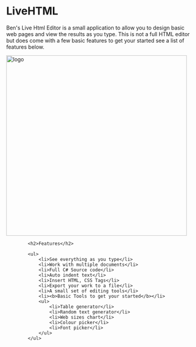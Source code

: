 # LiveHTML
<p>Ben's Live Html Editor is a small application to allow you to design basic web pages and view the results as you type. This is not a full HTML editor but does come with a few basic features to get your started see a list of features below.</p>

<img width="480" alt="logo" src="https://user-images.githubusercontent.com/17520035/153727305-d19523b0-3c54-48e2-8c53-dba4e17f0132.png">

			<h2>Features</h2>

			<ul>
				<li>See everything as you type</li>
				<li>Work with multiple documents</li>
				<li>Full C# Source code</li>
				<li>Auto indent text</li>
				<li>Insert HTML, CSS Tags</li>
				<li>Export your work to a file</li>
				<li>A small set of editing tools</li>
				<li><b>Basic Tools to get your started</b></li>
				<ul>
					<li>Table generator</li>
					<li>Random text generator</li>
					<li>Web sizes chart</li>
					<li>Colour picker</li>
					<li>Font picker</li>
				</ul>
			</ul>
